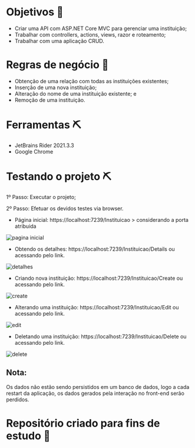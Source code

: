 # Objetivos 🎯
- Criar uma API com ASP.NET Core MVC para gerenciar uma instituição;
- Trabalhar com controllers, actions, views, razor e roteamento;
- Trabalhar com uma aplicação CRUD.

# Regras de negócio 🎯

- Obtenção de uma relação com todas as instituições existentes;
- Inserção de uma nova instituição;
- Alteração do nome de uma instituição existente; e
- Remoção de uma instituição.

# Ferramentas ⛏

- JetBrains Rider 2021.3.3
- Google Chrome

# Testando o projeto ⛏

1º Passo: Executar o projeto;

2º Passo: Efetuar os devidos testes via  browser.


- Página inicial: https://localhost:7239/Instituicao > considerando a porta atribuida


![pagina inicial](https://user-images.githubusercontent.com/72419533/155344866-0eaa1845-bdff-4227-b9c8-664fbc8e01b8.PNG)


- Obtendo os detalhes: https://localhost:7239/Instituicao/Details ou acessando pelo link.


![detalhes](https://user-images.githubusercontent.com/72419533/155344936-724f448a-ace0-4618-acb2-bfe8b99b00a6.PNG)


- Criando nova instituição: https://localhost:7239/Instituicao/Create ou acessando pelo link.


![create](https://user-images.githubusercontent.com/72419533/155345062-cec9cab2-87c3-4f37-a3a7-513d3f9e5b33.PNG)


- Alterando uma instituição: https://localhost:7239/Instituicao/Edit ou acessando pelo link.


![edit](https://user-images.githubusercontent.com/72419533/155345236-2fe94340-24b1-4605-a9cd-126722d3f5a0.PNG)


- Deletando uma instituição: https://localhost:7239/Instituicao/Delete ou acessando pelo link.


![delete](https://user-images.githubusercontent.com/72419533/155345321-61c16f7f-2761-42fe-8b8f-bf901a3eb6e2.PNG)

## Nota:

Os dados não estão sendo persistidos em um banco de dados, logo a cada restart da aplicação,  os dados gerados pela interação no front-end serão perdidos.

# Repositório criado para fins de estudo 📓






